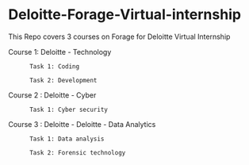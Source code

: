 # Deloitte-Forage-Virtual-internship

This Repo covers 3 courses on Forage for Deloitte Virtual Internship

Course 1: Deloitte - Technology

          Task 1: Coding
          
          Task 2: Development

          
Course 2 : Deloitte - Cyber

          Task 1: Cyber security

          
Course 3 : Deloitte - Deloitte - Data Analytics
    
          Task 1: Data analysis
          
          Task 2: Forensic technology
